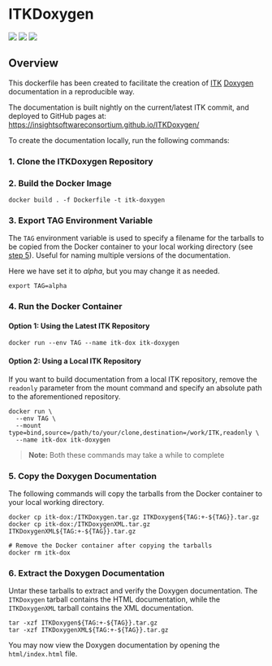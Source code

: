 ITKDoxygen
==========

[![][doxygen-img]][doxygen-link] [![][deployment-img]][deployment-link] [![][build-docker-img]][build-docker-link]

[doxygen-img]: https://github.com/InsightSoftwareConsortium/ITKDoxygen/actions/workflows/Doxygen.yml/badge.svg
[doxygen-link]: https://github.com/InsightSoftwareConsortium/ITKDoxygen/actions/workflows/Doxygen.yml

[deployment-img]: https://github.com/InsightSoftwareConsortium/ITKDoxygen/actions/workflows/pages/pages-build-deployment/badge.svg
[deployment-link]: https://insightsoftwareconsortium.github.io/ITKDoxygen/

[build-docker-img]: https://github.com/InsightSoftwareConsortium/ITKDoxygen/actions/workflows/build-docker-image.yml/badge.svg
[build-docker-link]: https://github.com/InsightSoftwareConsortium/ITKDoxygen/actions/workflows/build-docker-image.yml

Overview
--------

This dockerfile has been created to facilitate the creation of
[ITK](https://github.com/InsightSoftwareConsortium/ITK)
[Doxygen](https://doxygen.nl/)
documentation in a reproducible way.

The documentation is built nightly on the current/latest ITK commit, 
and deployed to GitHub pages at: https://insightsoftwareconsortium.github.io/ITKDoxygen/

To create the documentation locally, run the following commands:

### 1. Clone the ITKDoxygen Repository

### 2. Build the Docker Image
```shell
docker build . -f Dockerfile -t itk-doxygen
```

### 3. Export TAG Environment Variable
The `TAG` environment variable is used to specify a filename for the tarballs 
to be copied from the Docker container to your local working directory (see 
[step 5](#5-copy-the-doxygen-documentation)).
Useful for naming multiple versions of the documentation.

Here we have set it to *alpha*, but you may change it as needed.
```shell
export TAG=alpha
```

### 4. Run the Docker Container
#### Option 1: Using the Latest ITK Repository
```shell
docker run --env TAG --name itk-dox itk-doxygen
```

#### Option 2: Using a Local ITK Repository
If you want to build documentation from a local ITK repository, 
remove the `readonly` parameter from the mount command and 
specify an absolute path to the aforementioned repository.
```shell
docker run \
  --env TAG \
  --mount type=bind,source=/path/to/your/clone,destination=/work/ITK,readonly \
  --name itk-dox itk-doxygen
```
> **Note:** Both these commands may take a while to complete

### 5. Copy the Doxygen Documentation

The following commands will copy the tarballs from the
Docker container to your local working directory.
```shell
docker cp itk-dox:/ITKDoxygen.tar.gz ITKDoxygen${TAG:+-${TAG}}.tar.gz
docker cp itk-dox:/ITKDoxygenXML.tar.gz ITKDoxygenXML${TAG:+-${TAG}}.tar.gz

# Remove the Docker container after copying the tarballs
docker rm itk-dox
```

### 6. Extract the Doxygen Documentation
Untar these tarballs to extract and verify the Doxygen documentation. 
The `ITKDoxygen` tarball contains the HTML documentation,
while the `ITKDoxygenXML` tarball contains the XML documentation.

```shell
tar -xzf ITKDoxygen${TAG:+-${TAG}}.tar.gz
tar -xzf ITKDoxygenXML${TAG:+-${TAG}}.tar.gz
```

You may now view the Doxygen documentation by opening the `html/index.html` file.
